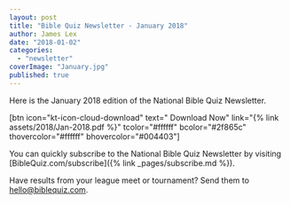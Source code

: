 ```yaml
---
layout: post
title: "Bible Quiz Newsletter - January 2018"
author: James Lex
date: "2018-01-02"
categories: 
  - "newsletter"
coverImage: "January.jpg"
published: true
---
```


Here is the January 2018 edition of the National Bible Quiz Newsletter.

\[btn icon="kt-icon-cloud-download" text=" Download Now" link="{% link assets/2018/Jan-2018.pdf %}" tcolor="#ffffff" bcolor="#2f865c" thovercolor="#ffffff" bhovercolor="#004403"\]

You can quickly subscribe to the National Bible Quiz Newsletter by visiting [BibleQuiz.com/subscribe]({% link _pages/subscribe.md %}).

Have results from your league meet or tournament? Send them to [hello@biblequiz.com](mailto:hello@biblequiz.com).
